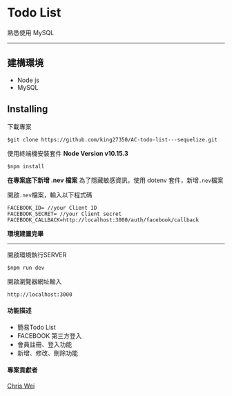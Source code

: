# Todo List
熟悉使用 MySQL 

---

## 建構環境
+ Node js
+ MySQL

## Installing 
下載專案
```
$git clone https://github.com/king27350/AC-todo-list---sequelize.git
```
使用終端機安裝套件
**Node Version v10.15.3**
```
$npm install
```


**在專案底下新增 .nev 檔案**
為了隱藏敏感資訊，使用 dotenv 套件，新增```.nev```檔案

開啟```.nev```檔案，輸入以下程式碼
```
FACEBOOK_ID= //your Client ID
FACEBOOK_SECRET= //your Client secret
FACEBOOK_CALLBACK=http://localhost:3000/auth/facebook/callback

```
**環境建置完畢**

---


開啟環境執行SERVER
```
$npm run dev
```
開啟瀏覽器網址輸入
```
http://localhost:3000
```


#### 功能描述
+ 簡易Todo List
+ FACEBOOK 第三方登入
+ 會員註冊、登入功能
+ 新增、修改、刪除功能




#### 專案貢獻者
[Chris Wei](https://github.com/king27350)